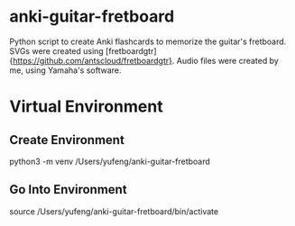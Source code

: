 # anki-guitar-fretboard
Python script to create Anki flashcards to memorize the guitar's fretboard. SVGs were created using [fretboardgtr]{https://github.com/antscloud/fretboardgtr}. Audio files were created by me, using Yamaha's software. 

# Virtual Environment
## Create Environment
python3 -m venv /Users/yufeng/anki-guitar-fretboard
## Go Into Environment
source /Users/yufeng/anki-guitar-fretboard/bin/activate

